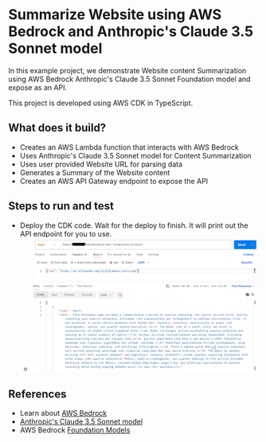 # Summarize Website using AWS Bedrock and Anthropic's Claude 3.5 Sonnet model

In this example project, we demonstrate Website content Summarization using AWS Bedrock Anthropic's Claude 3.5 Sonnet Foundation model and expose as an API.  

This project is developed using AWS CDK in TypeScript.

## What does it build?
* Creates an AWS Lambda function that interacts with AWS Bedrock
* Uses Anthropic's Claude 3.5 Sonnet model for Content Summarization
* Uses user provided Website URL for parsing data
* Generates a Summary of the Website content
* Creates an AWS API Gateway endpoint to expose the API

## Steps to run and test
* Deploy the CDK code. Wait for the deploy to finish.  It will print out the API endpoint for you to use.
  * ![image](summary.PNG "Example of Website Summarization using Anthropic's Claude 3.5 Sonnet model")

## References
* Learn about [AWS Bedrock](https://aws.amazon.com/bedrock/)
* [Anthropic's Claude 3.5 Sonnet model](https://www.anthropic.com/news/claude-3-5-sonnet)
* AWS Bedrock [Foundation Models](https://docs.aws.amazon.com/bedrock/latest/userguide/models-supported.html)